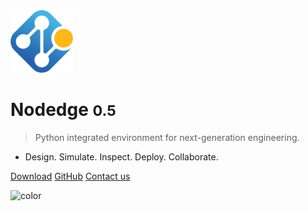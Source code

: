 <!-- _coverpage.md -->

<!-- ![logo](media/nodedge_logo.png) -->
<img src="media/nodedge_logo.png" alt="logo" width="100"/>

# Nodedge <small>0.5</small>

> Python integrated environment for next-generation engineering.

- Design. Simulate. Inspect. Deploy. Collaborate.

[Download](https://github.com/nodedge/nodedge/releases/download/v0.5.0/NodedgeSetup.exe)
[GitHub](https://github.com/nodedge/nodedge)
[Contact us](mailto:admin@nodedge.io)

<!-- background image 
![](media/cover.png) -->

<!-- background color -->
![color](#f0f0f0)
